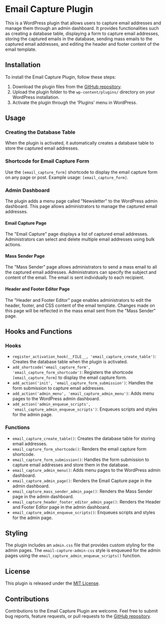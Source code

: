 # Email Capture Plugin

This is a WordPress plugin that allows users to capture email addresses and manage them through an admin dashboard. It provides functionalities such as creating a database table, displaying a form to capture email addresses, storing the captured emails in the database, sending mass emails to the captured email addresses, and editing the header and footer content of the email template.

## Installation

To install the Email Capture Plugin, follow these steps:

1. Download the plugin files from the [GitHub repository](https://github.com/example/repository).
2. Upload the plugin folder to the `wp-content/plugins/` directory on your WordPress installation.
3. Activate the plugin through the 'Plugins' menu in WordPress.

## Usage

### Creating the Database Table

When the plugin is activated, it automatically creates a database table to store the captured email addresses.

### Shortcode for Email Capture Form

Use the `[email_capture_form]` shortcode to display the email capture form on any page or post. Example usage: `[email_capture_form]`.

### Admin Dashboard

The plugin adds a menu page called "Newsletter" to the WordPress admin dashboard. This page allows administrators to manage the captured email addresses.

#### Email Capture Page

The "Email Capture" page displays a list of captured email addresses. Administrators can select and delete multiple email addresses using bulk actions.

#### Mass Sender Page

The "Mass Sender" page allows administrators to send a mass email to all the captured email addresses. Administrators can specify the subject and content of the email. The email is sent individually to each recipient.

#### Header and Footer Editor Page

The "Header and Footer Editor" page enables administrators to edit the header, footer, and CSS content of the email template. Changes made on this page will be reflected in the mass email sent from the "Mass Sender" page.

## Hooks and Functions

### Hooks

- `register_activation_hook(__FILE__, 'email_capture_create_table')`: Creates the database table when the plugin is activated.
- `add_shortcode('email_capture_form', 'email_capture_form_shortcode')`: Registers the shortcode `[email_capture_form]` to display the email capture form.
- `add_action('init', 'email_capture_form_submission')`: Handles the form submission to capture email addresses.
- `add_action('admin_menu', 'email_capture_admin_menu')`: Adds menu pages to the WordPress admin dashboard.
- `add_action('admin_enqueue_scripts', 'email_capture_admin_enqueue_scripts')`: Enqueues scripts and styles for the admin page.

### Functions

- `email_capture_create_table()`: Creates the database table for storing email addresses.
- `email_capture_form_shortcode()`: Renders the email capture form shortcode.
- `email_capture_form_submission()`: Handles the form submission to capture email addresses and store them in the database.
- `email_capture_admin_menu()`: Adds menu pages to the WordPress admin dashboard.
- `email_capture_admin_page()`: Renders the Email Capture page in the admin dashboard.
- `email_capture_mass_sender_admin_page()`: Renders the Mass Sender page in the admin dashboard.
- `email_capture_header_footer_editor_admin_page()`: Renders the Header and Footer Editor page in the admin dashboard.
- `email_capture_admin_enqueue_scripts()`: Enqueues scripts and styles for the admin page.

## Styling

The plugin includes an `admin.css` file that provides custom styling for the admin pages. The `email-capture-admin-css` style is enqueued for the admin pages using the `email_capture_admin_enqueue_scripts()` function.

## License

This plugin is released under the [MIT License](https://opensource.org/licenses/MIT).

## Contributions

Contributions to the Email Capture Plugin are welcome. Feel free to submit bug reports, feature requests, or pull requests to the [GitHub repository](https://github.com/example/repository).
